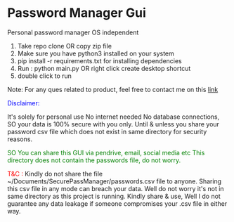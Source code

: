 # Password Manager Gui
Personal password manager OS independent

1. Take repo clone OR copy zip file
2. Make sure you have python3 installed on your system
3. pip install -r requirements.txt for installing dependencies
4. Run : python main.py OR right click create desktop shortcut
5. double click to run

Note: For any ques related to product, feel free to contact me on this <a href='https://www.apurvchaudhary.com/contact'>link</a>

<span style="color:blue;">
Disclaimer:
</span>

It's solely for personal use No internet needed No database connections, SO your data is 100% secure with you only. Until & unless you share your password csv file which does not exist in same directory for security reasons.

<span style="color:green;">
SO You can share this GUI via pendrive, email, social media etc
This directory does not contain the passwords file, do not worry.
</span>

<span style="color:red;">T&C : </span>Kindly do not share the file ~/Documents/SecurePassManager/passwords.csv file to anyone. 
Sharing this csv file in any mode can breach your data. Well do not worry it's not in same directory as this project is running.
Kindly share & use, Well I do not guarantee any data leakage if someone compromises your .csv file in either way.